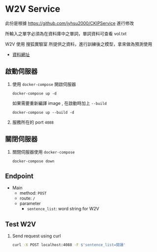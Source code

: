 # W2V Service

此份是根據 https://github.com/jyhsu2000/CKIPService 進行修改

所輸入之單字必須為在資料庫中之單詞，單詞資料可查看 vol.txt

W2V 使用 搜狐實驗室 所提供之資料，進行訓練後之模型，拿來做為預測使用
- [資料網址](http://www.sogou.com/labs/resource/cs.php)

## 啟動伺服器
1. 使用 `docker-compose` 開啟伺服器
    ```
    docker-compose up -d
    ```
    如果需要重新編譯 image , 在啟動時加上 `--build`
    ```
    docker-compose up --build -d
    ```
2. 服務所在的 port `4088`

## 關閉伺服器
1. 關閉伺服器使用  `docker-compose`
    ```
    docker-compose down
    ```

## Endpoint
- Main
    - method: `POST`
    - route: `/`
    - parameter
        - `sentence_list`: word string for W2V

## Test W2V
1. Send request using curl
    ``` bash
    curl -X POST localhost:4088 -F $'sentence_list=閱讀'
